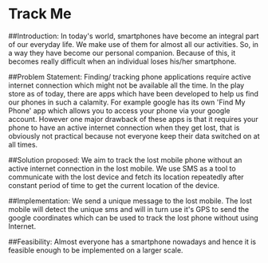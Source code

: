 # Track Me
##Introduction:
In today's world, smartphones have become an integral part of our everyday life. We make use of them for almost all our activities. So, in a way they have become our personal companion. Because of this, it becomes really difficult when an individual loses his/her smartphone.

##Problem Statement:
Finding/ tracking phone applications require active internet connection which might not be available all the time. In the play store as of today, there are apps which have been developed to help us find our phones in such a calamity. For example google has its own 'Find My Phone' app which allows you to access your phone via your google account. However one major drawback of these apps is that it requires your phone to have an active internet connection when they get lost, that is obviously not practical because not everyone keep their data switched on at all times. 


##Solution proposed:
We aim to track the lost mobile phone without an active internet connection in the lost mobile. We use SMS as a tool to communicate with the lost device and fetch its location repeatedly after constant period of time to get the current location of the device.

##Implementation:
We send a unique message to the lost mobile. The lost mobile will detect the unique sms and will in turn use it's GPS to send the google coordinates which can be used to track the lost phone without using Internet.

##Feasibility:
Almost everyone has a smartphone nowadays and hence it is feasible enough to be implemented on a larger scale.
